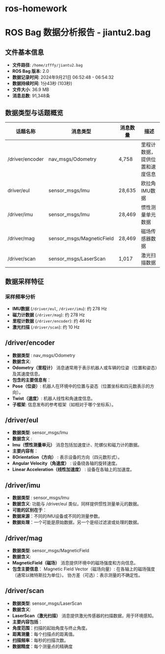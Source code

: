 # ros-homework
# ROS Bag 数据分析报告 - jiantu2.bag  

## 文件基本信息  

- **文件路径**: `/home/zfffy/jiantu2.bag`  
- **ROS Bag 版本**: 2.0  
- **数据记录时间**: 2024年9月21日 06:52:48 - 06:54:32  
- **数据持续时间**: 1分43秒 (103秒)  
- **文件大小**: 36.9 MB  
- **消息总数**: 91,348条  

## 数据类型与话题概览  

| 话题名称 | 消息类型 | 消息数量 | 描述 |  
|----------|----------|----------|------|  
| /driver/encoder | nav_msgs/Odometry | 4,758 | 里程计数据，提供位置和速度信息 |  
| driver/eul | sensor_msgs/Imu | 28,635 | 欧拉角IMU数据 |  
| /driver/imu | sensor_msgs/Imu | 28,469 | 惯性测量单元数据 |  
| /driver/mag | sensor_msgs/MagneticField | 28,469 | 磁场传感器数据 |  
| /driver/scan | sensor_msgs/LaserScan | 1,017 | 激光扫描数据 |  

## 数据采样特征  

### 采样频率分析  
- **IMU数据** (`/driver/eul`, `/driver/imu`): 约 278 Hz  
- **磁力计数据** (`/driver/mag`): 约 278 Hz  
- **里程计数据** (`/driver/encoder`): 约 46 Hz  
- **激光扫描** (`/driver/scan`): 约 10 Hz  

## /driver/encoder
- **数据类型** : nav_msgs/Odometry
- **数据含义**:
- **Odometry（里程计）** 消息通常用于表示机器人或车辆的位姿（位置和姿态）及其速度信息。
- **包含的主要信息有**：
- **Pose（位姿）**: 机器人在环境中的位置与姿态（位置坐标和四元数表示的方向）。
- **Twist（速度）**: 机器人线性和角速度信息。
- **子框架**: 信息发布的参考框架（如相对于哪个坐标系）。

## /driver/eul
- **数据类型**: sensor_msgs/Imu
- **数据含义** :
- **Imu（惯性测量单元）** 消息包括加速度计、陀螺仪和磁力计的数据。
- **主要内容有**：
- **8Orientation（方向）** : 表示设备的方向（四元数形式）。
- **Angular Velocity（角速度）** : 设备绕各轴的旋转速度。
- **Linear Acceleration（线性加速度）** : 设备在各轴上的加速度。

## /driver/imu
- **数据类型** : sensor_msgs/Imu
- **数据含义**:
功能与 /driver/eul 类似，同样提供惯性测量单元的数据。
- **可能的区别在于**：
- **数据来源**：不同的IMU设备或不同的测量参数。
- **数据处理**：一个可能是原始数据，另一个是经过滤波或处理的数据。

## /driver/mag
- **数据类型**: sensor_msgs/MagneticField
- **数据含义**:
- **MagneticField（磁场）** 消息提供环境中的磁场强度和方向信息。
- **包含主要信息**：
Magnetic Field Vector（磁场向量）: 在各轴上的磁场强度（通常以微特斯拉为单位）。
协方差（可选）：表示测量的不确定性。

## /driver/scan
- **数据类型**: sensor_msgs/LaserScan
- **数据含义**:
- **LaserScan（激光扫描）** 消息提供激光传感器的扫描数据，用于环境感知。
- **主要内容包括**：
- **角度范围**：扫描的起始角度与终止角度。
- **距离测量**：每个扫描点的距离值。
- **扫描频率**：每秒的扫描次数。
- **数据精度**：每个测量点的精确度
